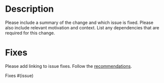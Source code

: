 # Description

Please include a summary of the change and which issue is fixed. Please also include relevant motivation and context. List any dependencies that are required for this change.

# Fixes

Please add linking to issue fixes. Follow the [recommendations](https://docs.github.com/en/issues/tracking-your-work-with-issues/linking-a-pull-request-to-an-issue).

Fixes #(issue)
